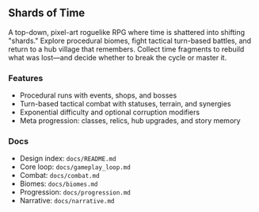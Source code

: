 ## Shards of Time

A top-down, pixel-art roguelike RPG where time is shattered into shifting "shards." Explore procedural biomes, fight tactical turn-based battles, and return to a hub village that remembers. Collect time fragments to rebuild what was lost—and decide whether to break the cycle or master it.

### Features
- Procedural runs with events, shops, and bosses
- Turn-based tactical combat with statuses, terrain, and synergies
- Exponential difficulty and optional corruption modifiers
- Meta progression: classes, relics, hub upgrades, and story memory

### Docs
- Design index: `docs/README.md`
- Core loop: `docs/gameplay_loop.md`
- Combat: `docs/combat.md`
- Biomes: `docs/biomes.md`
- Progression: `docs/progression.md`
- Narrative: `docs/narrative.md`

